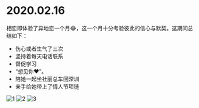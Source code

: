 # 2020.02.16

相恋即体验了异地恋一个月😂，这一个月十分考验彼此的信心与默契。这期间总结如下：

* 伤心或者生气了三次
* 坚持着每天电话联系
* 督促学习
* “想见你❤️”。
* 陪她一起坐社丽总车回深圳
* 亲手给她带上了情人节项链

![1](https://github.com/pwcong/promise4xll/raw/master/memory/2020.02.16/1.png)
![2](https://github.com/pwcong/promise4xll/raw/master/memory/2020.02.16/2.png)
![3](https://github.com/pwcong/promise4xll/raw/master/memory/2020.02.16/3.png)